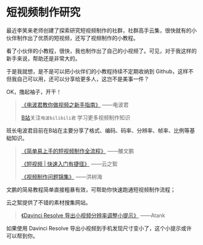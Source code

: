 # 短视频制作研究

最近李笑来老师创建了探索研究短视频制作的社群，社群高手云集，很快就有的小伙伴制作出了优质的短视频，还写了视频制作的小教程。

看了小伙伴的小教程，很快，我也制作出了自己的小视频了。可见，对于我这样的新手来说，帮助还是非常大的。

于是我就想，是不是可以把小伙伴们的小教程持续不定期收纳到 Github，这样不但我自己可以用，还可以分享给更多人，这岂不是美事一件？

OK，撸起袖子，开干！

> [《电波君教你做视频之新手指南》](https://www.bilibili.com/read/cv6134491)	——电波君
>
> [B站](https://www.bilibili.com/)关注`电波bilibili君` 学习更多视频制作知识

班长电波君目前在B站在主要分享了格式、编码、码率、分辨率、帧率、比例等基础知识。



>  [《简单易上手的短视频制作全流程》](https://mp.weixin.qq.com/s/LQ4em5xEN62wd_B0g9jK3Q?scene=156&amp;subscene=10001&amp;clicktime=1589808170&amp;enterid=1589808170 )	——雒文鹏
>
> [《短视频 | 快速入门有捷径》](https://mp.weixin.qq.com/s/WbRPj-4nAtb-WSzWteV8gg)	——云之絮
>
> [《视频制作问题锦集》](https://shimo.im/docs/xdpdg6TR6DkyCj8d/)	——洪树海

文鹏的简易教程简单直接粗暴有效，可帮助你快速跑通短视频制作流程；

云之絮提供了不错的素材搜集网站。



> [《Davinci Resolve 导出小视频分辨率调整小提示》](https://github.com/LazzaroneS/LazzaroneS.github.io/blob/master/DavinciResolve_Resolution.md)	——Atank

如果使用 Davinci Resolve 导出小视频到手机发现尺寸变小了，这个小提示或许可以帮到你。